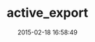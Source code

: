 ---
layout: post
title:  "active_export"
repo:   "kengos/active_export"
date:   2015-02-18 16:58:49
gemurl: https://github.com/kengos/active_export
---